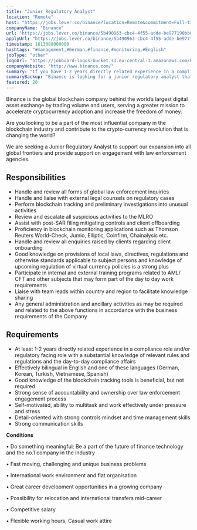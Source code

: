 ```yaml
---
title: "Junior Regulatory Analyst"
location: "Remote"
host: "https://jobs.lever.co/binance?location=Remote&commitment=Full-time%3A%20Remote"
companyName: "Binance"
url: "https://jobs.lever.co/binance/5b490963-cbc4-4f55-adde-be977190bb06"
applyUrl: "https://jobs.lever.co/binance/5b490963-cbc4-4f55-adde-be977190bb06/apply"
timestamp: 1613088000000
hashtags: "#management,#German,#finance,#monitoring,#English"
jobType: "other"
logoUrl: "https://jobboard-logos-bucket.s3.eu-central-1.amazonaws.com/binance"
companyWebsite: "http://www.binance.com/"
summary: "If you have 1-2 years directly related experience in a compliance role and/or regulatory facing role with a substantial knowledge of relevant rules and regulations and the day-to-day compliance affairs, Binance is looking for someone with your knowledge."
summaryBackup: "Binance is looking for a junior regulatory analyst that has experience in: #management, #German, #finance."
featured: 20
---
```


Binance is the global blockchain company behind the world’s largest digital asset exchange by trading volume and users, serving a greater mission to accelerate cryptocurrency adoption and increase the freedom of money.

Are you looking to be a part of the most influential company in the blockchain industry and contribute to the crypto-currency revolution that is changing the world?

We are seeking a Junior Regulatory Analyst to support our expansion into all global frontiers and provide support on engagement with law enforcement agencies.

## Responsibilities

*   Handle and review all forms of global law enforcement inquiries
*   Handle and liaise with external legal counsels on regulatory cases
*   Perform blockchain tracking and preliminary investigations into unusual activities
*   Review and escalate all suspicious activities to the MLRO
*   Assist with post-SAR filing mitigating controls and client offboarding
*   Proficiency in blockchain monitoring applications such as Thomson Reuters World-Check, Jumio, Elliptic, Coinfirm, Chainalysis etc.
*   Handle and review all enquiries raised by clients regarding client onboarding
*   Good knowledge on provisions of local laws, directives, regulations and otherwise standards applicable to subject persons and knowledge of upcoming regulation of virtual currency policies is a strong plus
*   Participate in internal and external training programs related to AML/ CFT and other subjects that may form part of the day to day work requirements
*   Liaise with team leads within country and region to facilitate knowledge sharing
*   Any general administration and ancillary activities as may be required and related to the above functions in accordance with the business requirements of the Company

## Requirements

*   At least 1-2 years directly related experience in a compliance role and/or regulatory facing role with a substantial knowledge of relevant rules and regulations and the day-to-day compliance affairs
*   Effectively bilingual in English and one of these languages (German, Korean, Turkish, Vietnamese, Spanish)
*   Good knowledge of the blockchain tracking tools is beneficial, but not required
*   Strong sense of accountability and ownership over law enforcement engagement process
*   Self-motivated, ability to multitask and work effectively under pressure and stress
*   Detail-oriented with strong controls mindset and time management skills
*   Strong communication skills

**Conditions**

• Do something meaningful; Be a part of the future of finance technology and the no.1 company in the industry

• Fast moving, challenging and unique business problems

• International work environment and flat organisation

• Great career development opportunities in a growing company

• Possibility for relocation and international transfers mid-career

• Competitive salary

• Flexible working hours, Casual work attire
